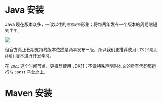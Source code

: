 # Java 安装

Java 现在版本众多，一改以往的`老态龙钟`形象；将每两年发布一个版本的周期缩短到半年。


![](https://tva1.sinaimg.cn/large/008i3skNly1gs6cw7ufdhj60hq09baay02.jpg)


但官方真正长期支持的版本依然是两年发布一版，所以我们更推荐使用 `LTS(长期支持版)` 版本进行开发学习。

在 `2021` 这个时间节点，更推荐使用 JDK11；不做特殊声明时本文的所有代码都运行与 `JDK11` 平台之上。

# Maven 安装